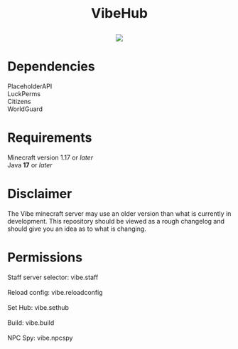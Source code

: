 <p style="text-align: center; font-weight:bold; font-size: 30px;">VibeHub</p>

<p style="text-align: center;"><a href='https://ci.kevind.me/job/VibeHub/'><img src='https://ci.kevind.me/job/VibeHub/badge/icon'></a></p>

# Dependencies

PlaceholderAPI
<br />
LuckPerms
<br />
Citizens
<br />
WorldGuard

# Requirements

Minecraft version 1.17 or _later_
<br />
Java **17** or _later_

# Disclaimer

The Vibe minecraft server may use an older version than what is currently in development. This repository should be
viewed as a rough changelog and should give you an idea as to what is changing.

# Permissions

Staff server selector: vibe.staff
<br />
<br />
Reload config: vibe.reloadconfig
<br />
<br />
Set Hub: vibe.sethub
<br />
<br />
Build: vibe.build
<br />
<br />
NPC Spy: vibe.npcspy
